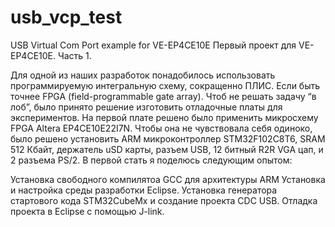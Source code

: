 # usb_vcp_test
USB Virtual Com Port example for VE-EP4CE10E
Первый проект для VE-EP4CE10E. Часть 1.

Для одной из наших разработок понадобилось использовать программируемую интегральную схему, сокращенно ПЛИС. Если быть точнее FPGA (field-programmable gate array). Чтоб не решать задачу “в лоб”, было принято решение изготовить отладочные платы для экспериментов. На первой плате решено было применить микросхему FPGA Altera EP4CE10E22I7N. Чтобы она не чувствовала себя одиноко, было решено установить ARM микроконтроллер STM32F102C8T6, SRAM 512 Кбайт, держатель uSD карты, разъем USB, 12 битный R2R VGA цап, и 2 разъема PS/2. В первой стать я поделюсь следующим опытом:

Установка свободного компилятоа GCC для архитектуры ARM
Установка и настройка среды разработки Eclipse.
Установка генератора стартового кода STM32CubeMx и создание проекта CDC USB.
Отладка проекта в Eclipse с помощью J-link.
